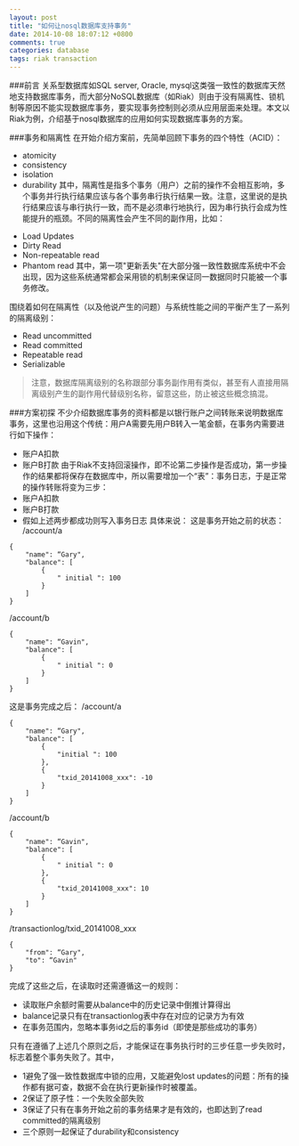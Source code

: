 ```yaml
---
layout: post
title: "如何让nosql数据库支持事务"
date: 2014-10-08 18:07:12 +0800
comments: true
categories: database
tags: riak transaction
---
```

###前言
关系型数据库如SQL server, Oracle, mysql这类强一致性的数据库天然地支持数据库事务，而大部分NoSQL数据库（如Riak）则由于没有隔离性、锁机制等原因不能实现数据库事务，要实现事务控制则必须从应用层面来处理。本文以Riak为例，介绍基于nosql数据库的应用如何实现数据库事务的方案。

###事务和隔离性
在开始介绍方案前，先简单回顾下事务的四个特性（ACID）：
- atomicity
- consistency
- isolation
- durability
其中，隔离性是指多个事务（用户）之前的操作不会相互影响，多个事务并行执行结果应该与各个事务串行执行结果一致。注意，这里说的是执行结果应该与串行执行一致，而不是必须串行地执行，因为串行执行会成为性能提升的瓶颈。不同的隔离性会产生不同的副作用，比如：
<!-- more -->
- Load Updates
- Dirty Read
- Non-repeatable read
- Phantom read
其中，第一项"更新丢失"在大部分强一致性数据库系统中不会出现，因为这些系统通常都会采用锁的机制来保证同一数据同时只能被一个事务修改。

围绕着如何在隔离性（以及他说产生的问题）与系统性能之间的平衡产生了一系列的隔离级别：
- Read uncommitted
- Read committed
- Repeatable read
- Serializable
> 注意，数据库隔离级别的名称跟部分事务副作用有类似，甚至有人直接用隔离级别产生的副作用代替级别名称，留意这些，防止被这些概念搞混。

###方案初探
不少介绍数据库事务的资料都是以银行账户之间转账来说明数据库事务，这里也沿用这个传统：用户A需要先用户B转入一笔金额，在事务内需要进行如下操作：
* 账户A扣款
* 账户B打款
由于Riak不支持回滚操作，即不论第二步操作是否成功，第一步操作的结果都将保存在数据库中，所以需要增加一个“表”：事务日志，于是正常的操作转账将变为三步：
* 账户A扣款
* 账户B打款
* 假如上述两步都成功则写入事务日志
具体来说：
这是事务开始之前的状态：
/account/a
```
{
    "name": “Gary",
    "balance": [
        {
            " initial ": 100
        }
    ]
}
```

/account/b
```
{
    "name": “Gavin",
    "balance": [
        {
            " initial ": 0
        }
    ]
}
```
这是事务完成之后：
/account/a
```
{
    "name": “Gary",
    "balance": [
        {
            "initial ": 100
        },
        {
            "txid_20141008_xxx": -10
        }
    ]
}
```

/account/b
```
{
    "name": “Gavin",
    "balance": [
        {
            " initial ": 0
        },
        {
            "txid_20141008_xxx": 10
        }
    ]
}
```

/transactionlog/txid_20141008_xxx
```
{
    "from": “Gary",
    "to": “Gavin"
}
```
完成了这些之后，在读取时还需遵循这一的规则：
* 读取账户余额时需要从balance中的历史记录中倒推计算得出
* balance记录只有在transactionlog表中存在对应的记录方为有效
* 在事务范围内，忽略本事务id之后的事务id（即使是那些成功的事务）

只有在遵循了上述几个原则之后，才能保证在事务执行时的三步任意一步失败时，标志着整个事务失败了。其中，
- 1避免了强一致性数据库中锁的应用，又能避免lost updates的问题：所有的操作都有据可查，数据不会在执行更新操作时被覆盖。
- 2保证了原子性：一个失败全部失败
- 3保证了只有在事务开始之前的事务结果才是有效的，也即达到了read committed的隔离级别
- 三个原则一起保证了durability和consistency



